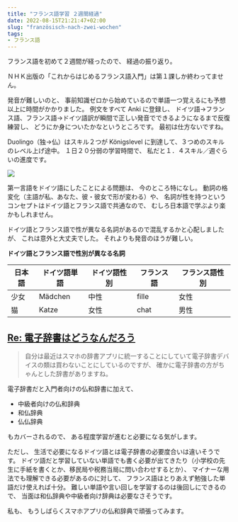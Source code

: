 ```yaml
---
title: "フランス語学習 ２週間経過"
date: 2022-08-15T21:21:47+02:00
slug: "französisch-nach-zwei-wochen"
tags:
- フランス語
---
```

フランス語を初めて２週間が経ったので、
経過の振り返り。

ＮＨＫ出版の「これからはじめるフランス語入門」は第１課しか終わってません。

発音が難しいのと、
事前知識ゼロから始めているので単語一つ覚えるにも予想以上に時間がかかりました。
例文をすべて Anki に登録し、
ドイツ語→フランス語、フランス語→ドイツ語訳が瞬間で正しい発音でできるようになるまで反復練習し、
どうにか身についたかなというところです。
最初は仕方ないですね。

Duolingo（独→仏）はスキル２つが Königslevel に到達して、３つめのスキルのレベル上げ途中。
１日２０分弱の学習時間で、
私だと１．４スキル／週ぐらいの進度です。

![](/assets/2022/08/15/Duolingo.png)

第一言語をドイツ語にしたことによる問題は、
今のところ特になし。
動詞の格変化（主語が私、あなた、彼・彼女で形が変わる）や、
名詞が性を持つというコンセプトはドイツ語とフランス語で共通なので、
むしろ日本語で学ぶより楽かもしれません。

ドイツ語とフランス語で性が異なる名詞があるので混乱するかと心配しましたが、
これは意外と大丈夫でした。
それよりも発音のほうが難しい。

**ドイツ語とフランス語で性別が異なる名詞**

| 日本語 | ドイツ語単語 | ドイツ語性別 | フランス語 | フランス語性別 |
| - | - | - | - | - |
| 少女 | Mädchen | 中性 | fille | 女性 |
| 猫 | Katze | 女性 | chat | 男性 |

## [Re: 電子辞書はどうなんだろう](https://karino2.github.io/2022/08/08/dict_device.html)

>  自分は最近はスマホの辞書アプリに統一することにしていて電子辞書デバイスの類は買わないことにしているのですが、
    確かに電子辞書の方がちゃんとした辞書がありますね。

電子辞書だと入門者向けの仏和辞書に加えて、

- 中級者向けの仏和辞典
- 和仏辞典
- 仏仏辞典

もカバーされるので、
ある程度学習が進むと必要になる気がします。

ただし、
生活で必要になるドイツ語とは電子辞書の必要度合いは違いそうです。
ドイツ語だと学習していない単語でも書く必要が出てきたり（小学校の先生に手紙を書くとか、移民局や税務当局に問い合わせするとか）、
マイナーな用法でも理解できる必要があるのに対して、
フランス語はとりあえず勉強した単語だけ使えれば十分。
難しい単語や言い回しを学習するのは後回しにできるので、
当面は和仏辞典や中級者向け辞典は必要なさそうです。

私も、
もうしばらくスマホアプリの仏和辞典で頑張ってみます。
